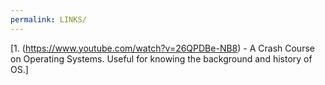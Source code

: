 ```yaml
---
permalink: LINKS/
---
```

[1. (https://www.youtube.com/watch?v=26QPDBe-NB8) - A Crash Course on Operating Systems. Useful for knowing the background and history of OS.]
